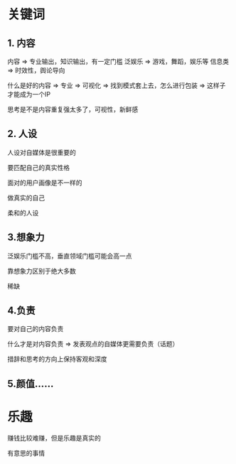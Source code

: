 # 关键词
## 1. 内容
内容 => 专业输出，知识输出，有一定门槛
泛娱乐 => 游戏，舞蹈，娱乐等
信息类 =>  时效性，舆论导向

什么是好的内容 => 专业 => 可视化 => 找到模式套上去，怎么进行包装 => 这样子才能成为一个IP

思考是不是内容重复强太多了，可视性，新鲜感

## 2. 人设
人设对自媒体是很重要的

要匹配自己的真实性格

面对的用户画像是不一样的

做真实的自己 

柔和的人设
## 3.想象力
泛娱乐门槛不高，垂直领域门槛可能会高一点

靠想象力区别于绝大多数

稀缺
## 4.负责
要对自己的内容负责

什么才是对内容负责 => 发表观点的自媒体更需要负责（话题）

措辞和思考的方向上保持客观和深度
## 5.颜值……

# 乐趣
赚钱比较难赚，但是乐趣是真实的

有意思的事情


